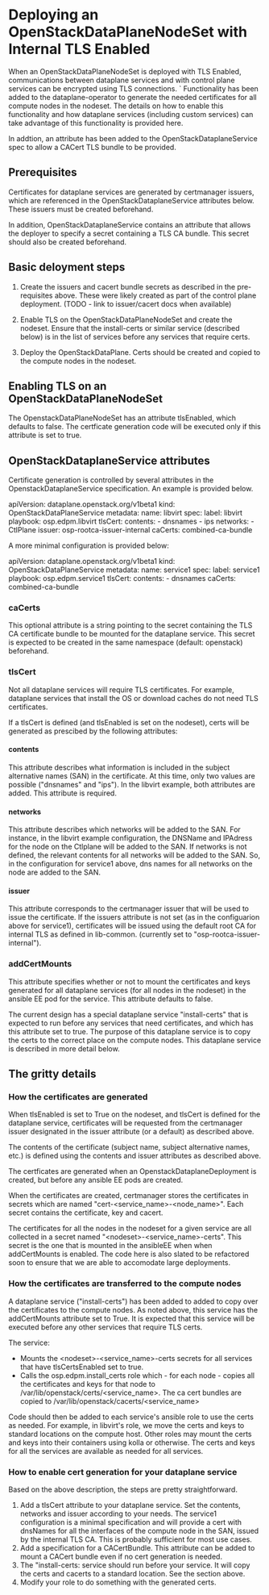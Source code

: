 # Deploying an OpenStackDataPlaneNodeSet with Internal TLS Enabled

When an OpenStackDataPlaneNodeSet is deployed with TLS Enabled, communications
between dataplane services and with control plane services can be encrypted using
TLS connections.
`
Functionality has been added to the dataplane-operator to generate the needed
certificates for all compute nodes in the nodeset.  The details on how to enable
this functionality and how dataplane services (including custom services) can take
advantage of this functionality is provided here.

In addtion, an attribute has been added to the OpenStackDataplaneService spec to
allow a CACert TLS bundle to be provided.

## Prerequisites

Certificates for dataplane services are generated by certmanager issuers, which are
referenced in the OpenStackDataplaneService attributes below.  These issuers must be
created beforehand.

In addition, OpenStackDataplaneService contains an attribute that allows the deployer
to specify a secret containing a TLS CA bundle.  This secret should also be created
beforehand.

## Basic deloyment steps

1. Create the issuers and cacert bundle secrets as described in the pre-requisites above.
   These were likely created as part of the control plane deployment. 
   (TODO - link to issuer/cacert docs when available)

2. Enable TLS on the OpenStackDataPlaneNodeSet and create the nodeset.  Ensure that the
   install-certs or similar service (described below) is in the list of services before
   any services that require certs.

3. Deploy the OpenStackDataPlane.  Certs should be created and copied to the compute nodes
   in the nodeset.
 
## Enabling TLS on an OpenStackDataPlaneNodeSet

The OpenstackDataPlaneNodeSet has an attribute tlsEnabled, which defaults to false.
The certficate generation code will be executed only if this attribute is set to true.

## OpenStackDataplaneService attributes

Certificate generation is controlled by several attributes in the OpenstackDataplaneService
specification.  An example is provided below.

apiVersion: dataplane.openstack.org/v1beta1
kind: OpenStackDataPlaneService
metadata:
  name: libvirt
spec:
  label: libvirt
  playbook: osp.edpm.libvirt
  tlsCert:
    contents:
      - dnsnames
      - ips
    networks:
      - CtlPlane
    issuer: osp-rootca-issuer-internal
  caCerts: combined-ca-bundle

A more minimal configuration is provided below:

apiVersion: dataplane.openstack.org/v1beta1
kind: OpenStackDataPlaneService
metadata:
  name: service1
spec:
  label: service1
  playbook: osp.edpm.service1
  tlsCert:
    contents:
      - dnsnames
  caCerts: combined-ca-bundle

### caCerts
This optional attribute is a string pointing to the secret containing the TLS CA certificate
bundle to be mounted for the dataplane service.  This secret is expected to be created in
the same namespace (default: openstack) beforehand.

### tlsCert
Not all dataplane services will require TLS certificates.  For example, dataplane services
that install the OS or download caches do not need TLS certificates.

If a tlsCert is defined (and tlsEnabled is set on the nodeset), certs will be generated
as prescibed by the following attributes:

#### contents
This attribute describes what information is included in the subject alternative names (SAN)
in the certificate.  At this time, only two values are possible ("dnsnames" and "ips").
In the libvirt example, both attributes are added.  This attribute is required.

#### networks
This attribute describes which networks will be added to the SAN.  For instance, in the libvirt
example configuration, the DNSName and IPAdress for the node on the Ctlplane will be added to the SAN.
If networks is not defined, the relevant contents for all networks will be added to the SAN.
So, in the configuration for service1 above, dns names for all networks on the node are added
to the SAN.

#### issuer
This attribute corresponds to the certmanager issuer that will be used to issue the certificate.
If the issuers attribute is not set (as in the configuarion above for service1), certificates
will be issued using the default root CA for internal TLS as defined in lib-common.
(currently set to "osp-rootca-issuer-internal").

### addCertMounts
This attribute specifies whether or not to mount the certificates and keys generated for all
dataplane services (for all nodes in the nodeset) in the ansible EE pod for the service.
This attribute defaults to false.

The current design has a special dataplane service "install-certs" that is expected to run before
any services that need certificates, and which has this attribute set to true.  The purpose of this
dataplane service is to copy the certs to the correct place on the compute nodes.  This dataplane
service is described in more detail below.

## The gritty details

### How the certificates are generated

When tlsEnabled is set to True on the nodeset, and tlsCert is defined for the dataplane
service, certificates will be requested from the certmanager issuer designated in the issuer attribute
(or a default) as described above.

The contents of the certificate (subject name, subject alternative names, etc.) is defined using the
contents and issuer attributes as described above.

The certficates are generated when an OpenstackDataplaneDeployment is created, but before any ansible EE
pods are created.

When the certificates are created, certmanager stores the certificates in secrets which are named
"cert-\<service_name\>-\<node_name\>".  Each secret contains the certificate, key and cacert.

The certificates for all the nodes in the nodeset for a given service are all collected in a secret named
"\<nodeset\>-\<service_name\>-certs".  This secret is the one that is mounted in the ansibleEE when
when addCertMounts is enabled.  The code here is also slated to be refactored soon to ensure that we are
able to accomodate large deployments.

### How the certificates are transferred to the compute nodes

A dataplane service ("install-certs") has been added to added to copy over the certificates to the
compute nodes.  As noted above, this service has the addCertMounts attribute set to True.  It is expected
that this service will be executed before any other services that require TLS certs.

The service:
- Mounts the \<nodeset\>-\<service_name\>-certs secrets for all services that have tlsCertsEnabled set to true.
- Calls the osp.edpm.install_certs role which - for each node - copies all the certificates and keys for that
  node to /var/lib/openstack/certs/\<service_name\>.  The ca cert bundles are copied to
  /var/lib/openstack/cacerts/\<service_name\>

Code should then be added to each service's ansible role to use the certs as needed.  For example, in
libvirt's role, we move the certs and keys to standard locations on the compute host.  Other roles may
mount the certs and keys into their containers using kolla or otherwise.  The certs and keys for all the
services are available as needed for all services.

### How to enable cert generation for your dataplane service

Based on the above description, the steps are pretty straightforward.

1. Add a tlsCert attribute to your dataplane service.  Set the contents, networks and issuer according
   to your needs.  The service1 configuration is a minimal specification and will provide a cert
   with dnsNames for all the interfaces of the compute node in the SAN, issued by the internal TLS CA.
   This is probably sufficient for most use cases.
2. Add a specification for a CACertBundle.  This attribute can be added to mount a CACert bundle even
   if no cert generation is needed.
3. The "install-certs: service should run before your service.  It will copy the certs and cacerts
   to a standard location.  See the section above.
4. Modify your role to do something with the generated certs.
